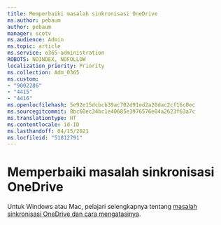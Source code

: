 ```yaml
---
title: Memperbaiki masalah sinkronisasi OneDrive
ms.author: pebaum
author: pebaum
manager: scotv
ms.audience: Admin
ms.topic: article
ms.service: o365-administration
ROBOTS: NOINDEX, NOFOLLOW
localization_priority: Priority
ms.collection: Adm_O365
ms.custom:
- "9002286"
- "4415"
- "4416"
ms.openlocfilehash: 5e92e15dcbcb39ac702d91ed2a20dac2cf16c0ec
ms.sourcegitcommit: 8bc60ec34bc1e40685e3976576e04a2623f63a7c
ms.translationtype: HT
ms.contentlocale: id-ID
ms.lasthandoff: 04/15/2021
ms.locfileid: "51812791"
---
```

# <a name="fix-onedrive-sync-issues"></a>Memperbaiki masalah sinkronisasi OneDrive

Untuk Windows atau Mac, pelajari selengkapnya tentang [masalah sinkronisasi OneDrive dan cara mengatasinya](https://support.office.com/article/fix-onedrive-sync-problems-0899b115-05f7-45ec-95b2-e4cc8c4670b2).
